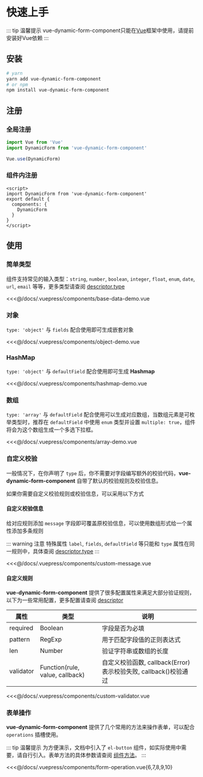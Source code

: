 # 快速上手

::: tip 温馨提示
vue-dynamic-form-component只能在[Vue](https://vuejs.org/)框架中使用，请提前安装好Vue依赖
:::

## 安装

``` bash
# yarn
yarn add vue-dynamic-form-component
# or npm
npm install vue-dynamic-form-component
```



## 注册

### 全局注册

``` js
import Vue from 'Vue'
import DynamicForm from 'vue-dynamic-form-component'

Vue.use(DynamicForm)
```

### 组件内注册

``` vue
<script>
import DynamicForm from 'vue-dynamic-form-component'
export default {
  components: {
    DynamicForm
  }
}
</script>
```

## 使用

### 简单类型

组件支持常见的输入类型：`string`, `number`, `boolean`, `integer`, `float`, `enum`, `date`, `url`,  `email` 等等，更多类型请查阅 [descriptor.type](/zh/api/descriptors/#type)

<code-demo name="base-data-demo" lang="zh_CN"></code-demo>

<<<@/docs/.vuepress/components/base-data-demo.vue

### 对象

 `type: 'object'` 与 `fields` 配合使用即可生成嵌套对象

<code-demo name="object-demo" lang="zh_CN"></code-demo>

<<<@/docs/.vuepress/components/object-demo.vue

### HashMap

`type: 'object'` 与 `defaultField` 配合使用即可生成 **Hashmap**

<code-demo name="hashmap-demo" lang="zh_CN"></code-demo>

<<<@/docs/.vuepress/components/hashmap-demo.vue

### 数组

`type: 'array'` 与 `defaultField` 配合使用可以生成对应数组，当数组元素是可枚举类型时，推荐在 `defaultField` 中使用 `enum` 类型并设置 `multiple: true`，组件将会为这个数组生成一个多选下拉框。

<code-demo name="array-demo" lang="zh_CN"></code-demo>

<<<@/docs/.vuepress/components/array-demo.vue

### 自定义校验

一般情况下，在你声明了 `type` 后，你不需要对字段编写额外的校验代码，**vue-dynamic-form-component** 自带了默认的校验规则及校验信息。

如果你需要自定义校验规则或校验信息，可以采用以下方式

#### 自定义校验信息

给对应规则添加 `message` 字段即可覆盖原校验信息，可以使用数组形式给一个属性添加多条规则

::: warning 注意
特殊属性 `label`, `fields`, `defaultField` 等只能和 `type` 属性在同一规则中，具体查阅 [descriptor.type](/zh/api/descriptors/#type)
:::

<code-demo name="custom-message" lang="zh_CN"></code-demo>

<<<@/docs/.vuepress/components/custom-message.vue

#### 自定义规则

**vue-dynamic-form-component** 提供了很多配置属性来满足大部分验证规则，以下为一些常用配置，更多配置请查阅 [descriptor](/zh/api/descriptors/#descriptor)

| 属性      | 类型                            | 说明                                                         |
| --------- | ------------------------------- | ------------------------------------------------------------ |
| required  | Boolean                         | 字段是否为必填                                               |
| pattern   | RegExp                          | 用于匹配字段值的正则表达式                                   |
| len       | Number                          | 验证字符串或数组的长度                                       |
| validator | Function(rule, value, callback) | 自定义校验函数, callback(Error)表示校验失败, callback()校验通过 |

<code-demo name="custom-validator" lang="zh_CN"></code-demo>

<<<@/docs/.vuepress/components/custom-validator.vue

### 表单操作

**vue-dynamic-form-component** 提供了几个常用的方法来操作表单，可以配合 `operations` 插槽使用。

::: tip 温馨提示
为方便演示，文档中引入了 `el-button` 组件，如实际使用中需要，请自行引入。表单方法的具体参数请查阅 [组件方法](/zh/api/dynamic-form/#方法)。
:::

<code-demo name="form-operation" lang="zh_CN"></code-demo>

<<<@/docs/.vuepress/components/form-operation.vue{6,7,8,9,10}

